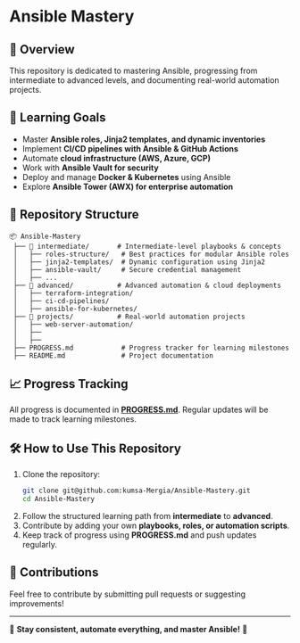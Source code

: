 # Ansible Mastery

## 🚀 Overview
This repository is dedicated to mastering Ansible, progressing from intermediate to advanced levels, and documenting real-world automation projects.

## 📌 Learning Goals
- Master **Ansible roles, Jinja2 templates, and dynamic inventories**
- Implement **CI/CD pipelines with Ansible & GitHub Actions**
- Automate **cloud infrastructure (AWS, Azure, GCP)**
- Work with **Ansible Vault for security**
- Deploy and manage **Docker & Kubernetes** using Ansible
- Explore **Ansible Tower (AWX) for enterprise automation**

## 📂 Repository Structure
```
📦 Ansible-Mastery
 ├── 📁 intermediate/       # Intermediate-level playbooks & concepts
 │   ├── roles-structure/   # Best practices for modular Ansible roles
 │   ├── jinja2-templates/  # Dynamic configuration using Jinja2
 │   ├── ansible-vault/     # Secure credential management
 │   ├── ...
 ├── 📁 advanced/           # Advanced automation & cloud deployments
 │   ├── terraform-integration/
 │   ├── ci-cd-pipelines/
 │   ├── ansible-for-kubernetes/
 ├── 📁 projects/           # Real-world automation projects
 │   ├── web-server-automation/
 │   ├── 
 │   ├── 
 ├── PROGRESS.md            # Progress tracker for learning milestones
 ├── README.md              # Project documentation
```

## 📈 Progress Tracking
All progress is documented in **[PROGRESS.md](./PROGRESS.md)**. Regular updates will be made to track learning milestones.

## 🛠 How to Use This Repository
1. Clone the repository:
   ```bash
   git clone git@github.com:kumsa-Mergia/Ansible-Mastery.git
   cd Ansible-Mastery
   ```
2. Follow the structured learning path from **intermediate** to **advanced**.
3. Contribute by adding your own **playbooks, roles, or automation scripts**.
4. Keep track of progress using **PROGRESS.md** and push updates regularly.

## 📢 Contributions
Feel free to contribute by submitting pull requests or suggesting improvements!

---
🔹 **Stay consistent, automate everything, and master Ansible!** 🚀

